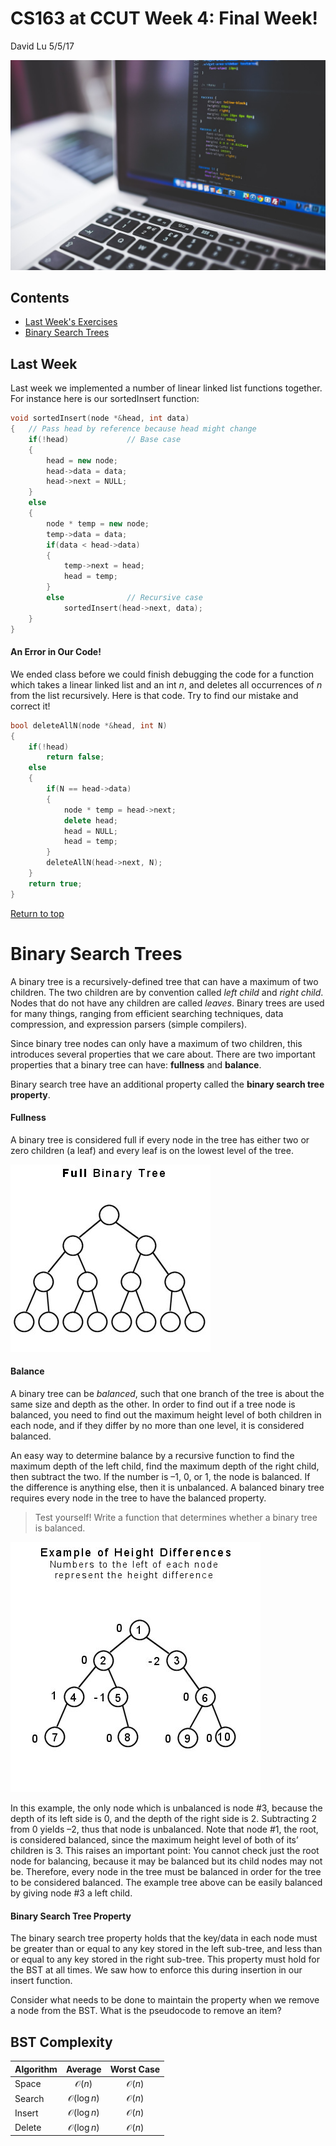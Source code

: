 CS163 at CCUT Week 4: Final Week!
======
David Lu
5/5/17

![Code](code-blur.jpg)

Contents <a id="Index"></a>
--------
* [Last Week's Exercises](#LastWeek)
* [Binary Search Trees](#BST)


Last Week <a id="LastWeek"></a>
-----
Last week we implemented a number of linear linked list functions together. For instance here is our sortedInsert function:

```c++
void sortedInsert(node *&head, int data)
{   // Pass head by reference because head might change
    if(!head)             // Base case
    {
        head = new node;
        head->data = data;
        head->next = NULL;
    }
    else
    {
        node * temp = new node;
        temp->data = data;
        if(data < head->data)
        {
            temp->next = head;
            head = temp;
        }
        else              // Recursive case
            sortedInsert(head->next, data);
    }
}
```

#### An Error in Our Code!
We ended class before we could finish debugging the code for a function which takes a linear linked list and an int $n$, and deletes all occurrences of $n$ from the list recursively. Here is that code. Try to find our mistake and correct it!

```c++
bool deleteAllN(node *&head, int N)
{
    if(!head)
        return false;
    else
    {
        if(N == head->data)
        {
            node * temp = head->next;
            delete head;
            head = NULL;
            head = temp;
        }
        deleteAllN(head->next, N);
    }
    return true;
}
```

[Return to top](#Index)

Binary Search Trees <a id="BST"></a>
=======
A binary tree is a recursively-defined tree that can have a maximum of two children. The two children are by convention called *left child* and *right child*. Nodes that do not have any children are called *leaves*. Binary trees are used for many things, ranging from efficient searching techniques, data compression, and expression parsers (simple compilers).

Since binary tree nodes can only have a maximum of two children, this introduces several properties that we care about. There are two important properties that a binary tree can have: **fullness** and **balance**.

Binary search tree have an additional property called the **binary search tree property**.

#### Fullness

A binary tree is considered full if every node in the tree has either two or zero children (a leaf) and every leaf is on the lowest level of the tree.

![full tree](fullbst.jpg)

#### Balance

A binary tree can be *balanced*, such that one branch of the tree is about the same size and depth as the other. In order to find out if a tree node is balanced, you need to find out the maximum height level of both children in each node, and if they differ by no more than one level, it is considered balanced.

An easy way to determine balance by a recursive function to find the maximum depth of the left child, find the maximum depth of the right child, then subtract the two. If the number is –1, 0, or 1, the node is balanced. If the difference is anything else, then it is unbalanced. A balanced binary tree requires every node in the tree to have the balanced property.

>Test yourself! Write a function that determines whether a binary tree is balanced.

![balance](balance.jpg)

In this example, the only node which is unbalanced is node \#3, because the depth of its left side is 0, and the depth of the right side is 2. Subtracting 2 from 0 yields –2, thus that node is unbalanced. Note that node \#1, the root, is considered balanced, since the maximum height level of both of its’ children is 3. This raises an important point: You cannot check just the root node for balancing, because it may be balanced but its child nodes may not be. Therefore, every node in the tree must be balanced in order for the tree to be considered balanced. The example tree above can be easily balanced by giving node \#3 a left child.


#### Binary Search Tree Property

The binary search tree property holds that the key/data in each node must be greater than or equal to any key stored in the left sub-tree, and less than or equal to any key stored in the right sub-tree. This property must hold for the BST at all times. We saw how to enforce this during insertion in our insert function.

Consider what needs to be done to maintain the property when we remove a node from the BST. What is the pseudocode to remove an item?

BST Complexity
------

Algorithm |		Average	| Worst Case
:--|:--:|:--:
Space	  |	$\mathcal{O}(n)$      |$\mathcal{O}(n)$  
Search	|	$\mathcal{O}(\log n)$  |$\mathcal{O}(n)$  
Insert	|	$\mathcal{O}(\log n)$	|$\mathcal{O}(n)$  
Delete	|	$\mathcal{O}(\log n)$	|$\mathcal{O}(n)$  
